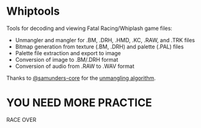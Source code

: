 # Whiptools
Tools for decoding and viewing Fatal Racing/Whiplash game files:

- Unmangler and mangler for .BM, .DRH, .HMD, .KC, .RAW, and .TRK files
- Bitmap generation from texture (.BM, .DRH) and palette (.PAL) files
- Palette file extraction and export to image
- Conversion of image to .BM/.DRH format
- Conversion of audio from .RAW to .WAV format

Thanks to [@samunders-core](https://github.com/samunders-core) for the [unmangling algorithm](https://gist.github.com/samunders-core/1acaadc064f203e4f2ab769c7dfabeda).

# YOU NEED MORE PRACTICE
RACE OVER
